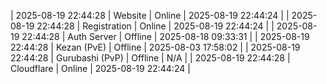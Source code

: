 | 2025-08-19 22:44:28 | Website | Online | 2025-08-19 22:44:24 |
| 2025-08-19 22:44:28 | Registration | Online | 2025-08-19 22:44:24 |
| 2025-08-19 22:44:28 | Auth Server | Offline | 2025-08-18 09:33:31 |
| 2025-08-19 22:44:28 | Kezan (PvE) | Offline | 2025-08-03 17:58:02 |
| 2025-08-19 22:44:28 | Gurubashi (PvP) | Offline | N/A |
| 2025-08-19 22:44:28 | Cloudflare | Online | 2025-08-19 22:44:24 |
